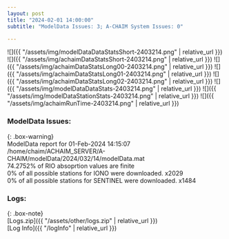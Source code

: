 ```yaml
---
layout: post
title: "2024-02-01 14:00:00"
subtitle: "ModelData Issues: 3; A-CHAIM System Issues: 0"

---
```


![]({{ "/assets/img/modelDataDataStatsShort-2403214.png" | relative_url }})
![]({{ "/assets/img/achaimDataStatsShort-2403214.png" | relative_url }})
![]({{ "/assets/img/achaimDataStatsLong00-2403214.png" | relative_url }})
![]({{ "/assets/img/achaimDataStatsLong01-2403214.png" | relative_url }})
![]({{ "/assets/img/achaimDataStatsLong02-2403214.png" | relative_url }})
![]({{ "/assets/img/modelDataDataStats-2403214.png" | relative_url }})
![]({{ "/assets/img/modelDataStationStats-2403214.png" | relative_url }})
![]({{ "/assets/img/achaimRunTime-2403214.png" | relative_url }})


### ModelData Issues:  
  
{: .box-warning}  
 ModelData report for 01-Feb-2024 14:15:07   
 /home/chaim/ACHAIM_SERVER/A-CHAIM/modelData/2024/032/14/modelData.mat   
 74.2752% of RIO absoprtion values are finite   
 0% of all possible stations for IONO were downloaded. x2029   
 0% of all possible stations for SENTINEL were downloaded. x1484   
  


### Logs:  
  
{: .box-note}  
[Logs.zip]({{ "/assets/other/logs.zip" | relative_url }})  
[Log Info]({{ "/logInfo" | relative_url }})  
